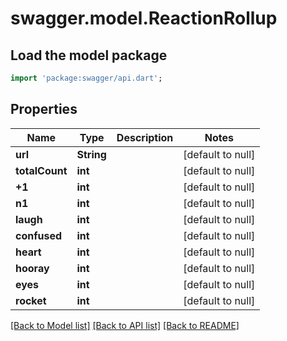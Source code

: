 # swagger.model.ReactionRollup

## Load the model package
```dart
import 'package:swagger/api.dart';
```

## Properties
Name | Type | Description | Notes
------------ | ------------- | ------------- | -------------
**url** | **String** |  | [default to null]
**totalCount** | **int** |  | [default to null]
**+1** | **int** |  | [default to null]
**n1** | **int** |  | [default to null]
**laugh** | **int** |  | [default to null]
**confused** | **int** |  | [default to null]
**heart** | **int** |  | [default to null]
**hooray** | **int** |  | [default to null]
**eyes** | **int** |  | [default to null]
**rocket** | **int** |  | [default to null]

[[Back to Model list]](../README.md#documentation-for-models) [[Back to API list]](../README.md#documentation-for-api-endpoints) [[Back to README]](../README.md)

